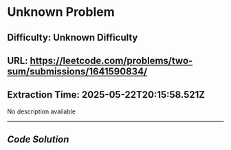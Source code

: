 # Unknown Problem
## Difficulty: Unknown Difficulty
## URL: https://leetcode.com/problems/two-sum/submissions/1641590834/
## Extraction Time: 2025-05-22T20:15:58.521Z

No description available

---
## *Code Solution*

```javascript

```
